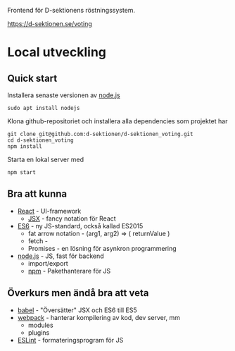 Frontend för D-sektionens röstningssystem.

https://d-sektionen.se/voting

# Local utveckling

## Quick start
Installera senaste versionen av [node.js](https://nodejs.org/en/)

```
sudo apt install nodejs
```

Klona github-repositoriet och installera alla dependencies som projektet har
```
git clone git@github.com:d-sektionen/d-sektionen_voting.git
cd d-sektionen_voting
npm install
```
Starta en lokal server med
```
npm start
```

## Bra att kunna
- [React](https://reactjs.org/docs/hello-world.html) - UI-framework
  - [JSX](https://reactjs.org/docs/introducing-jsx.html) - fancy notation för React
- [ES6](http://es6-features.org/#Constants) - ny JS-standard, också kallad ES2015
  - fat arrow notation - (arg1, arg2) => ( returnValue )
  - fetch - 
  - Promises - en lösning för asynkron programmering
- [node.js](https://nodejs.org/en/about/) - JS, fast för backend
  - import/export
  - [npm](https://docs.npmjs.com/getting-started/what-is-npm) - Pakethanterare för JS


## Överkurs men ändå bra att veta
- [babel](https://babeljs.io/) - "Översätter" JSX och ES6 till ES5
- [webpack](https://webpack.js.org/concepts/) - hanterar kompilering av kod, dev server, mm
  - modules
  - plugins
- [ESLint](https://eslint.org/) - formateringsprogram för JS